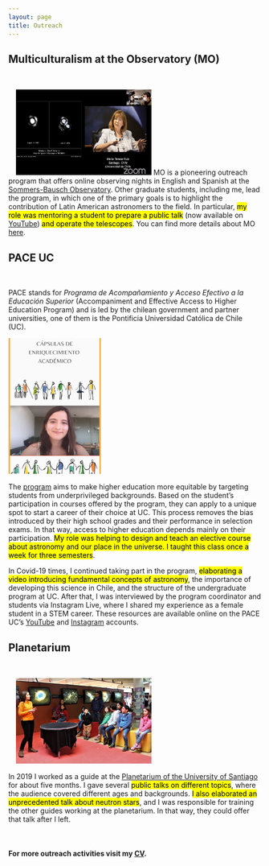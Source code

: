 ```yaml
---
layout: page
title: Outreach
---
```



<style>
img[src="https://github.com/csechiburu/csechiburu.github.io/blob/main/Images/MO.png?raw=true"] {
  float: right;
}
</style>

<body>

<h2>Multiculturalism at the Observatory (MO)</h2>
 
  <br>

<p><img src="https://github.com/csechiburu/csechiburu.github.io/blob/main/Images/MO.png?raw=true" alt="MO" style="width:270px;height:170px;margin-left:15px;">
MO is a pioneering outreach program that offers online observing nights in English and Spanish at the <a href="https://www.colorado.edu/sbo/"> Sommers-Bausch Observatory</a>. Other graduate students, including me, lead the program, in which one of the primary goals is to highlight the contribution of Latin American astronomers to the field. In particular, <mark>my role was mentoring a student to prepare a public talk</mark> (now available on <a href="https://www.youtube.com/channel/UCCom3frTr5azQtlcBti6KgA"> YouTube</a>) <mark>and operate the telescopes</mark>. You can find more details about MO <a href="https://www.colorado.edu/sbo/student-activities/multiculturalism-sbo-multiculturalismo-en-sbo"> here</a>.</p>

</body>

<style>
img[src="https://github.com/csechiburu/csechiburu.github.io/blob/main/Images/pace.png?raw=true"] {
  float: left;
}
</style>


<h2>PACE UC</h2>

<br>
 
<p> PACE stands for <em>Programa de Acompañamiento y Acceso Efectivo a la Educación Superior</em> (Accompaniment and Effective Access to Higher Education Program) and is led by the chilean government and partner universities, one of them is the Pontificia Universidad Católica de Chile (UC). </p>

<p><img src="https://github.com/csechiburu/csechiburu.github.io/blob/main/Images/pace.png?raw=true" alt="PACE" style="width:185px;height:270px;margin-right:15px;">
  
The <a href="https://inclusion.uc.cl/pace-uc/"> program</a> aims to make higher education more equitable by targeting students from underprivileged backgrounds. Based on the student’s participation in courses offered by the program, they can apply to a unique spot to start a career of their choice at UC. This process removes the bias introduced by their high school grades and their performance in selection exams. In that way, access to higher education depends mainly on their participation. <mark>My role was helping to design and teach an elective course about astronomy and our place in the universe. I taught this class once a week for three semesters</mark>.</p>
<p> In Covid-19 times, I continued taking part in the program, <mark>elaborating a video introducing fundamental concepts of astronomy</mark>, the importance of developing this science in Chile, and the structure of the undergraduate program at UC. After that, I was interviewed by the program coordinator and students via Instagram Live, where I shared my experience as a female student in a STEM career. These resources are available online on the PACE UC’s <a href="https://www.youtube.com/watch?v=iyfr34M0FY4&t=1s">YouTube</a> and <a href="https://www.instagram.com/paceuc_oficial/channel/">Instagram</a> accounts.</p>

<style>
img[src="https://github.com/csechiburu/csechiburu.github.io/blob/main/Images/planetario.jpg?raw=true"] {
  float: right;
}
</style>


<h2>Planetarium</h2>
 
<br>

<p><img src="https://github.com/csechiburu/csechiburu.github.io/blob/main/Images/planetario.jpg?raw=true" alt="Planetarium" style="width:270px;height:170px;margin-left:15px;">
  
In 2019 I worked as a guide at the <a href="https://planetariochile.cl"> Planetarium of the University of Santiago</a> for about five months. I gave several <mark>public talks on different topics</mark>, where the audience covered different ages and backgrounds. <mark>I also elaborated an unprecedented talk about neutron stars</mark>, and I was responsible for training the other guides working at the planetarium.  In that way, they could offer that talk after I left.</p>

<br>

<h4> For more outreach activities visit my <a href="https://csechiburu.github.io/Files/CV_Jan2022.pdf"> CV</a>.</h4>



